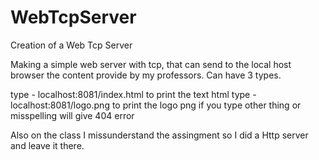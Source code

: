 # WebTcpServer
Creation of a Web Tcp Server

Making a simple web server with tcp, that can send to the local host browser the content provide by my professors. Can have 3 types. 

type - localhost:8081/index.html to print the text html
type - localhost:8081/logo.png to print the logo png
if you type other thing or misspelling will give 404 error

Also on the class I missunderstand the assingment so I did a Http server and leave it there.
